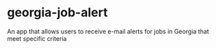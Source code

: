 # georgia-job-alert
An app that allows users to receive e-mail alerts for jobs in Georgia that meet specific criteria
